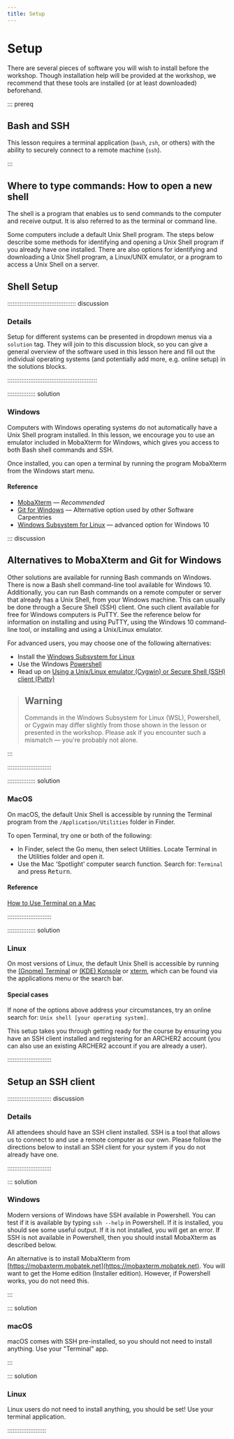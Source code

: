 ```yaml
---
title: Setup
---
```


# Setup

There are several pieces of software you will wish to install before the
workshop. Though installation help will be provided at the workshop, we
recommend that these tools are installed (or at least downloaded) beforehand.

::: prereq

## Bash and SSH

This lesson requires a terminal application (`bash`, `zsh`, or others) with
the ability to securely connect to a remote machine (`ssh`).

:::

## Where to type commands: How to open a new shell

The shell is a program that enables us to send commands to the computer and
receive output. It is also referred to as the terminal or command line.

Some computers include a default Unix Shell program. The steps below describe
some methods for identifying and opening a Unix Shell program if you already
have one installed. There are also options for identifying and downloading a
Unix Shell program, a Linux/UNIX emulator, or a program to access a Unix Shell
on a server.

## Shell Setup

::::::::::::::::::::::::::::::::::::::: discussion

### Details

Setup for different systems can be presented in dropdown menus via a `solution`
tag. They will join to this discussion block, so you can give a general overview
of the software used in this lesson here and fill out the individual operating
systems (and potentially add more, e.g. online setup) in the solutions blocks.

:::::::::::::::::::::::::::::::::::::::::::::::::::

:::::::::::::::: solution

### Windows

Computers with Windows operating systems do not automatically have a Unix Shell
program installed. In this lesson, we encourage you to use an emulator included
in MobaXterm for Windows, which gives you access to both Bash shell commands and SSH.

Once installed, you can open a terminal by running the program MobaXterm from
the Windows start menu.

#### Reference

* [MobaXterm](https://mobaxterm.mobatek.net/download-home-edition.html) &mdash; *Recommended*
* [Git for Windows](https://gitforwindows.org/) &mdash; Alternative option used by other Software Carpentries
* [Windows Subsystem for Linux](
  https://docs.microsoft.com/en-us/windows/wsl/install-win10)
  &mdash; advanced option for Windows 10

::: discussion
## Alternatives to MobaXterm and Git for Windows 
Other solutions are available for running Bash commands on Windows. There is
now a Bash shell command-line tool available for Windows 10. Additionally,
you can run Bash commands on a remote computer or server that already has a
Unix Shell, from your Windows machine. This can usually be done through a
Secure Shell (SSH) client. One such client available for free for Windows
computers is PuTTY. See the reference below for information on installing and
using PuTTY, using the Windows 10 command-line tool, or installing and using
a Unix/Linux emulator.

For advanced users, you may choose one of the following alternatives: 

 * Install the [Windows Subsystem for   Linux](https://docs.microsoft.com/en-us/windows/wsl/install-win10)
 * Use the Windows [Powershell](https://docs.microsoft.com/en-us/powershell/scripting/learn/remoting/ssh-remoting-in-powershell-core?view=powershell-7)
 * Read up on [Using a Unix/Linux emulator (Cygwin) or Secure Shell (SSH) client (Putty)](https://faculty.smu.edu/reynolds/unixtut/windows.html)
> ## Warning
>
> Commands in the Windows Subsystem for Linux (WSL), Powershell, or Cygwin
> may differ slightly from those shown in the lesson or presented in the
> workshop. Please ask if you encounter such a mismatch &mdash; you're
> probably not alone.

:::

:::::::::::::::::::::::::

:::::::::::::::: solution

### MacOS

On macOS, the default Unix Shell is accessible by running the Terminal program
from the `/Application/Utilities` folder in Finder.

To open Terminal, try one or both of the following:

* In Finder, select the Go menu, then select Utilities. Locate Terminal in the
  Utilities folder and open it.
* Use the Mac ‘Spotlight’ computer search function. Search for: `Terminal` and
  press <kbd>Return</kbd>.

#### Reference 

[How to Use Terminal on a Mac](
https://www.macworld.co.uk/feature/mac-software/how-use-terminal-on-mac-3608274/)

:::::::::::::::::::::::::


:::::::::::::::: solution

### Linux

On most versions of Linux, the default Unix Shell is accessible by running the
[(Gnome) Terminal](https://help.gnome.org/users/gnome-terminal/stable/) or
[(KDE) Konsole](https://konsole.kde.org/) or
[xterm](https://en.wikipedia.org/wiki/Xterm), which can be found via the
applications menu or the search bar.

#### Special cases

If none of the options above address your circumstances, try an online search
for: `Unix shell [your operating system]`.

This setup takes you through getting ready for the course by ensuring you have an SSH client installed
and registering for an ARCHER2 account (you can also use an existing ARCHER2 account if you are already
a user).

:::::::::::::::::::::::::


## Setup an SSH client

::::::::::::::::::::::::: discussion

### Details

All attendees should have an SSH client installed.
SSH is a tool that allows us to connect to and use a remote computer as our own.
Please follow the directions below to install an SSH client for your system if you do not 
already have one.

:::::::::::::::::::::::::

::: solution

### Windows

Modern versions of Windows have SSH available in Powershell. You can test if it is available by typing `ssh --help` in Powershell. If it is
installed, you should see some useful output. If it is not installed, you will get an error. If SSH is not available in Powershell, then
you should install MobaXterm as described below.

An alternative is to install MobaXterm from [https://mobaxterm.mobatek.net](https://mobaxterm.mobatek.net). You will want to get the Home edition (Installer edition). However, if Powershell works, you do not need this.

:::

::: solution

### macOS

macOS comes with SSH pre-installed, so you should not need to install anything. Use your "Terminal" app.

:::

::: solution
### Linux

Linux users do not need to install anything, you should be set! Use your terminal application.

::::::::::::::::::::::
